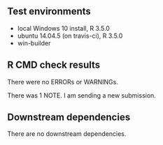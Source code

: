 ## Test environments
* local Windows 10 install, R 3.5.0
* ubuntu 14.04.5 (on travis-ci), R 3.5.0
* win-builder

## R CMD check results
There were no ERRORs or WARNINGs. 

There was 1 NOTE.
I am sending a new submission.

## Downstream dependencies
There are no downstream dependencies.
